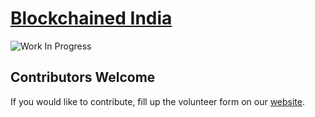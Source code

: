 # [Blockchained India][1]


![Work In Progress](http://i.imgur.com/N9bbuUk.png "Work in Progress")


## Contributors Welcome

If you would like to contribute, fill up the volunteer form on our [website][1].

[1]: https://blockchainedindia.com
